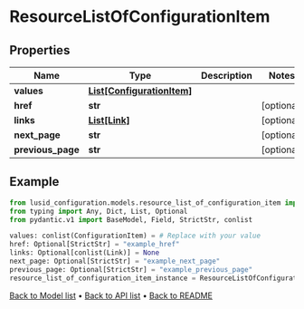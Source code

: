 # ResourceListOfConfigurationItem

## Properties
Name | Type | Description | Notes
------------ | ------------- | ------------- | -------------
**values** | [**List[ConfigurationItem]**](ConfigurationItem.md) |  | 
**href** | **str** |  | [optional] 
**links** | [**List[Link]**](Link.md) |  | [optional] 
**next_page** | **str** |  | [optional] 
**previous_page** | **str** |  | [optional] 
## Example

```python
from lusid_configuration.models.resource_list_of_configuration_item import ResourceListOfConfigurationItem
from typing import Any, Dict, List, Optional
from pydantic.v1 import BaseModel, Field, StrictStr, conlist

values: conlist(ConfigurationItem) = # Replace with your value
href: Optional[StrictStr] = "example_href"
links: Optional[conlist(Link)] = None
next_page: Optional[StrictStr] = "example_next_page"
previous_page: Optional[StrictStr] = "example_previous_page"
resource_list_of_configuration_item_instance = ResourceListOfConfigurationItem(values=values, href=href, links=links, next_page=next_page, previous_page=previous_page)

```

[Back to Model list](../README.md#documentation-for-models) &#8226; [Back to API list](../README.md#documentation-for-api-endpoints) &#8226; [Back to README](../README.md)

